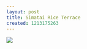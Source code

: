 ```yaml
--- 
layout: post
title: Simatai Rice Terrace
created: 1213175263
---
```

<a href="http://gallery.johndbritton.com/v/2008/china/beijing/john/simatai_to_jinshanling/IMG_1117.JPG.html"><img src="http://gallery.johndbritton.com/d/50936-3/IMG_1117.JPG" /></a>
